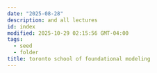 ```yaml
---
date: "2025-08-28"
description: and all lectures
id: index
modified: 2025-10-29 02:15:56 GMT-04:00
tags:
  - seed
  - folder
title: toronto school of foundational modeling
---
```

